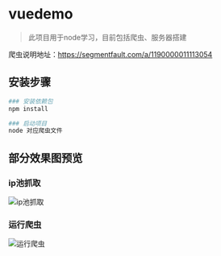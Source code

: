 # vuedemo
> 此项目用于node学习，目前包括爬虫、服务器搭建

爬虫说明地址：https://segmentfault.com/a/1190000011113054

## 安装步骤
``` bash
### 安装依赖包
npm install

### 启动项目 
node 对应爬虫文件
```
## 部分效果图预览

### ip池抓取
![ip池抓取](https://raw.githubusercontent.com/LonHon/some-resource/master/node-img/2.png)

### 运行爬虫
![运行爬虫](https://raw.githubusercontent.com/LonHon/some-resource/master/node-img/1.png)
